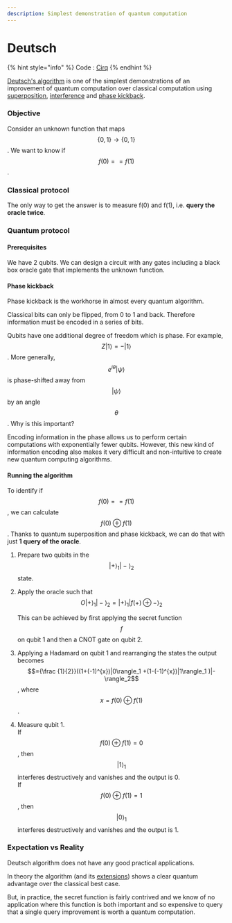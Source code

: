 ```yaml
---
description: Simplest demonstration of quantum computation
---
```


# Deutsch

{% hint style="info" %}
Code : [Cirq](../code/cirq/deutsch.md)
{% endhint %}

[Deutsch's algorithm](https://en.wikipedia.org/wiki/Deutsch%E2%80%93Jozsa\_algorithm) is one of the simplest demonstrations of an improvement of quantum computation over classical computation using [superposition](https://en.wikipedia.org/wiki/Quantum\_superposition), [interference](https://en.wikipedia.org/wiki/Wave\_interference#Quantum\_interference) and [phase kickback](deutsch.md#undefined).

### Objective

Consider an unknown function that maps $$\{0,1\} \rightarrow \{0,1\}$$. We want to know if $$f(0)==f(1)$$ .

### Classical protocol

The only way to get the answer is to measure f(0) and f(1), i.e. **query the oracle twice**.

### Quantum protocol

#### Prerequisites

We have 2 qubits. We can design a circuit with any gates including a black box oracle gate that implements the unknown function.

#### Phase kickback

Phase kickback is the workhorse in almost every quantum algorithm.&#x20;

Classical bits can only be flipped, from 0 to 1 and back. Therefore information must be encoded in a series of bits.

Qubits have one additional degree of freedom which is phase. For example, $$Z|1\rangle = -|1\rangle$$. More generally, $$e^{i \theta}|\psi\rangle$$ is phase-shifted away from $$|\psi\rangle$$ by an angle $$\theta$$. Why is this important?

Encoding information in the phase allows us to perform certain computations with exponentially fewer qubits. However, this new kind of information encoding also makes it very difficult and non-intuitive to create new quantum computing algorithms.

#### Running the algorithm

To identify if $$f(0)==f(1)$$, we can calculate $$f(0) \oplus f(1)$$. Thanks to quantum superposition and phase kickback, we can do that with just **1 query of the oracle**.

1. Prepare two qubits in the $$|+\rangle_1|-\rangle_2$$​ state.
2.  Apply the oracle such that $$O|+\rangle_1|-\rangle_2 = |+\rangle_1|f(+)\oplus -\rangle_2$$

    This can be achieved by first applying the secret function $$f$$ on qubit 1 and then a CNOT gate on qubit 2.&#x20;
3. Applying a Hadamard on qubit 1 and rearranging the states the output becomes $$={\frac  {1}{2}}((1+(-1)^{x})|0\rangle_1 +(1-(-1)^{x})|1\rangle_1 )|-\rangle_2$$, where $$x=f(0) \oplus f(1)$$.
4. Measure qubit 1. \
   If $$f(0) \oplus f(1) = 0$$, then $$|1\rangle_1$$ interferes destructively and vanishes and the output is 0. \
   If $$f(0) \oplus f(1)=1$$, then $$|0\rangle_1$$ interferes destructively and vanishes and the output is 1.&#x20;

### Expectation vs Reality

Deutsch algorithm does not have any good practical applications.&#x20;

In theory the algorithm (and its [extensions](https://en.wikipedia.org/wiki/Deutsch%E2%80%93Jozsa\_algorithm)) shows a clear quantum advantage over the classical best case.

But, in practice, the secret function is fairly contrived and we know of no application where this function is both important and so expensive to query that a single query improvement is worth a quantum computation.
